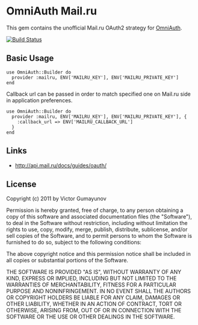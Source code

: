 # OmniAuth Mail.ru

This gem contains the unofficial Mail.ru OAuth2 strategy for [OmniAuth](http://github.com/intridea/omniauth).

[![Build Status](https://secure.travis-ci.org/gumayunov/omniauth-mailru.png)](http://travis-ci.org/gumayunov/omniauth-mailru)

## Basic Usage

    use OmniAuth::Builder do
      provider :mailru, ENV['MAILRU_KEY'], ENV['MAILRU_PRIVATE_KEY']
    end

Callback url can be passed in order to match specified one on Mail.ru side in application preferences.

    use OmniAuth::Builder do
      provider :mailru, ENV['MAILRU_KEY'], ENV['MAILRU_PRIVATE_KEY'], {
        :callback_url => ENV['MAILRU_CALLBACK_URL']
      }
    end

## Links

* http://api.mail.ru/docs/guides/oauth/

## License

Copyright (c) 2011 by Victor Gumayunov

Permission is hereby granted, free of charge, to any person obtaining a copy of this software and associated documentation files (the "Software"), to deal in the Software without restriction, including without limitation the rights to use, copy, modify, merge, publish, distribute, sublicense, and/or sell copies of the Software, and to permit persons to whom the Software is furnished to do so, subject to the following conditions:

The above copyright notice and this permission notice shall be included in all copies or substantial portions of the Software.


THE SOFTWARE IS PROVIDED "AS IS", WITHOUT WARRANTY OF ANY KIND, EXPRESS OR IMPLIED, INCLUDING BUT NOT LIMITED TO THE WARRANTIES OF MERCHANTABILITY, FITNESS FOR A PARTICULAR PURPOSE AND NONINFRINGEMENT. IN NO EVENT SHALL THE AUTHORS OR COPYRIGHT HOLDERS BE LIABLE FOR ANY CLAIM, DAMAGES OR OTHER LIABILITY, WHETHER IN AN ACTION OF CONTRACT, TORT OR OTHERWISE, ARISING FROM, OUT OF OR IN CONNECTION WITH THE SOFTWARE OR THE USE OR OTHER DEALINGS IN THE SOFTWARE.

